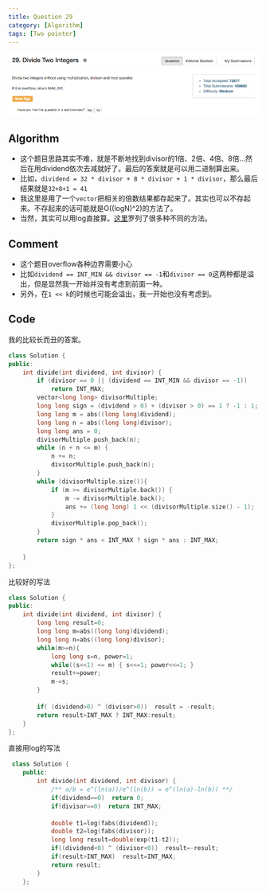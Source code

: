 ```yaml
---
title: Question 29
category: [Algorithm]
tags: [Two pointer]
---
```


![Description](../Assets/Figure/question29.png)

## Algorithm 

- 这个题目思路其实不难，就是不断地找到divisor的1倍、2倍、4倍、8倍...然后在用dividend依次去减就好了。最后的答案就是可以用二进制算出来。
- 比如，`dividend = 32 * divisor + 8 * divisor + 1 * divisor`，那么最后结果就是`32+8+1 = 41`
- 我这里是用了一个`vector`把相关的倍数结果都存起来了。其实也可以不存起来。不存起来的话可能就是O((logN)^2)的方法了。
- 当然，其实可以用log直接算。[这里]()罗列了很多种不同的方法。

## Comment

- 这个题目overflow各种边界需要小心
- 比如`dividend == INT_MIN && divisor == -1`和`divisor == 0`这两种都是溢出，但是显然我一开始并没有考虑到前面一种。
- 另外，在`1 << k`的时候也可能会溢出，我一开始也没有考虑到。

## Code

我的比较长而丑的答案。

```C++
class Solution {
public:
    int divide(int dividend, int divisor) {
        if (divisor == 0 || (dividend == INT_MIN && divisor == -1))
            return INT_MAX;
        vector<long long> divisorMultiple;
        long long sign = (dividend > 0) + (divisor > 0) == 1 ? -1 : 1;
        long long m = abs((long long)dividend);
        long long n = abs((long long)divisor);
        long long ans = 0;
        divisorMultiple.push_back(n);
        while (n + n <= m) {
            n += n;
            divisorMultiple.push_back(n);
        }
        while (divisorMultiple.size()){
            if (m >= divisorMultiple.back()) {
                m -= divisorMultiple.back();
                ans += (long long) 1 << (divisorMultiple.size() - 1);
            }    
            divisorMultiple.pop_back();
        }
        return sign * ans < INT_MAX ? sign * ans : INT_MAX;
        
    }
};
```

比较好的写法

```C++
class Solution {
public:
    int divide(int dividend, int divisor) {
        long long result=0;
        long long m=abs((long long)dividend);
        long long n=abs((long long)divisor);
        while(m>=n){
            long long s=n, power=1;
            while((s<<1) <= m) { s<<=1; power<<=1; }
            result+=power;
            m-=s;
        }
        
        if( (dividend>0) ^ (divisor>0))  result = -result;
        return result>INT_MAX ? INT_MAX:result;
    }
};
```

直接用log的写法

```C++
 class Solution {
    public:
        int divide(int dividend, int divisor) {
            /** a/b = e^(ln(a))/e^(ln(b)) = e^(ln(a)-ln(b)) **/
            if(dividend==0)  return 0;
            if(divisor==0)  return INT_MAX;
            
            double t1=log(fabs(dividend));
            double t2=log(fabs(divisor));
            long long result=double(exp(t1-t2));
            if((dividend<0) ^ (divisor<0))  result=-result;
            if(result>INT_MAX)  result=INT_MAX;
            return result;
        }
    };
```
